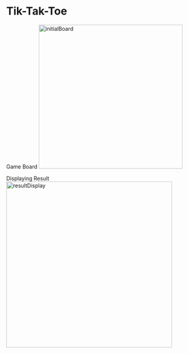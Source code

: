 # Tik-Tak-Toe

Game Board
<img width="380" alt="initialBoard" src="https://user-images.githubusercontent.com/36946191/134809822-2bc484d5-63e3-4332-9e8b-97aaec9a4038.PNG">

Displaying Result
<img width="438" alt="resultDisplay" src="https://user-images.githubusercontent.com/36946191/134809835-4cec6c3c-64ea-4065-a134-bfae58abc578.PNG">

